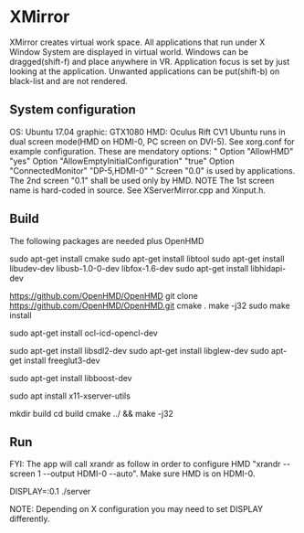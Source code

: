 XMirror
=======

XMirror creates virtual work space. All applications that run under X Window System are displayed in virtual world.
Windows can be dragged(shift-f) and place anywhere in VR. Application focus is set by just looking at the application.
Unwanted applications can be put(shift-b) on black-list and are not rendered.

System configuration
--------------------

OS: Ubuntu 17.04
graphic: GTX1080
HMD: Oculus Rift CV1
Ubuntu runs in dual screen mode(HMD on HDMI-0, PC screen on DVI-5). See xorg.conf for example configuration.
These are mendatory options:
"
    Option         "AllowHMD" "yes"
    Option         "AllowEmptyInitialConfiguration" "true"
    Option         "ConnectedMonitor" "DP-5,HDMI-0"
"
Screen "0.0" is used by applications. The 2nd screen "0.1" shall be used only by HMD.
NOTE The 1st screen name is hard-coded in source. See XServerMirror.cpp and Xinput.h.

Build
-----

The following packages are needed plus OpenHMD

sudo apt-get install cmake
sudo apt-get install libtool
sudo apt-get install libudev-dev libusb-1.0-0-dev libfox-1.6-dev
sudo apt-get install libhidapi-dev

https://github.com/OpenHMD/OpenHMD
git clone https://github.com/OpenHMD/OpenHMD.git
cmake .
make -j32
sudo make install

sudo apt-get install ocl-icd-opencl-dev

sudo apt-get install libsdl2-dev
sudo apt-get install libglew-dev
sudo apt-get install freeglut3-dev

sudo apt-get install libboost-dev

sudo apt install x11-xserver-utils

mkdir build
cd build
cmake ../ && make -j32

Run
---

FYI: The app will call xrandr as follow in order to configure HMD
"xrandr --screen 1 --output HDMI-0 --auto". Make sure HMD is on HDMI-0.

DISPLAY=:0.1 ./server

NOTE: Depending on X configuration you may need to set DISPLAY differently.
